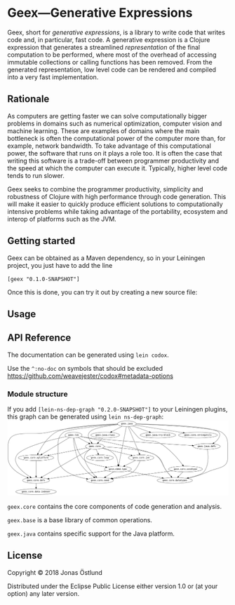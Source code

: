 # Geex—Generative Expressions

Geex, short for *generative expressions*, is a library to write code that writes code and, in particular, fast code. A generative expression is a Clojure expression that generates a streamlined *representation* of the final computation to be performed, where most of the overhead of accessing immutable collections or calling functions has been removed. From the generated representation, low level code can be rendered and compiled into a very fast implementation.

## Rationale

As computers are getting faster we can solve computationally bigger problems in domains such as numerical optimization, computer vision and machine learning. These are examples of domains where the main bottleneck is often the computational power of the computer more than, for example, network bandwidth. To take advantage of this computational power, the software that runs on it plays a role too. It is often the case that writing this software is a trade-off between programmer productivity and the speed at which the computer can execute it. Typically, higher level code tends to run slower. 

Geex seeks to combine the programmer productivity, simplicity and robustness of Clojure with high performance through code generation. This will make it easier to quickly produce efficient solutions to computationally intensive problems while taking advantage of the portability, ecosystem and interop of platforms such as the JVM.

## Getting started

Geex can be obtained as a Maven dependency, so in your Leiningen project, you just have to add the line
```
[geex "0.1.0-SNAPSHOT"]
```
Once this is done, you can try it out by creating a new source file:

## Usage

## API Reference

The documentation can be generated using ```lein codox```.

Use the ```^:no-doc``` on symbols that should be excluded
https://github.com/weavejester/codox#metadata-options

### Module structure
If you add ```[lein-ns-dep-graph "0.2.0-SNAPSHOT"]``` to your Leiningen plugins, this graph can be generated using ```lein ns-dep-graph```:
![Module graph](ns-dep-graph.png)

```geex.core``` contains the core components of code generation and analysis.

```geex.base``` is a base library of common operations.

```geex.java``` contains specific support for the Java platform.

## License

Copyright © 2018 Jonas Östlund

Distributed under the Eclipse Public License either version 1.0 or (at
your option) any later version.
